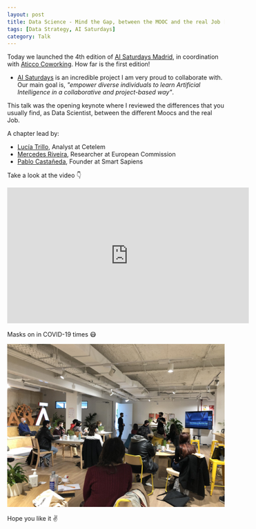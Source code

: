 ```yaml
---
layout: post
title: Data Science - Mind the Gap, between the MOOC and the real Job [ESP]
tags: [Data Strategy, AI Saturdays]
category: Talk
---
```


Today we launched the 4th edition of [AI Saturdays Madrid](https://www.saturdays.ai/city-madrid.html), in coordination with [Aticco Coworking](https://aticco.com/coworking-madrid/). How far is the first edition!

- [AI Saturdays](https://www.saturdays.ai/index.html) is an incredible project I am very proud to collaborate with. Our main goal is, *"empower diverse individuals to learn Artificial Intelligence in a collaborative and project-based way"*.

This talk was the opening keynote where I reviewed the differences that you usually find, as Data Scientist, between the different Moocs and the real Job. 


A chapter lead by:

- [Lucía Trillo](https://www.linkedin.com/in/lucia-trillo-carreras/), Analyst at Cetelem
- [Mercedes Riveira](https://www.linkedin.com/in/mercedes-riveira-martin/), Researcher at European Commission
- [Pablo Castañeda](https://www.linkedin.com/in/pablocastañedamart%C3%ADn/), Founder at Smart Sapiens


Take a look at the video 👇

<p align="center">
<iframe width="560" height="315" src="https://www.youtube.com/embed/8rOFCH2E978?start=405" frameborder="0" allow="accelerometer; autoplay; clipboard-write; encrypted-media; gyroscope; picture-in-picture" allowfullscreen></iframe>
</p>


Masks on in COVID-19 times 😷

<p align="center">
<img src="/images/keynote_mooc_ai_saturdays.jpeg" width="560px"  />
</p>



Hope you like it ✌️

